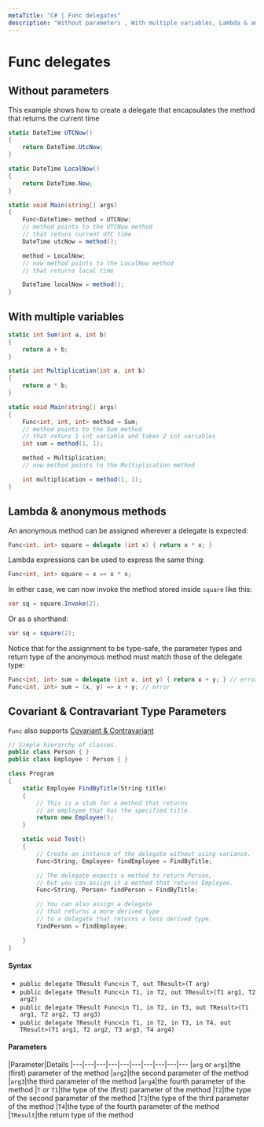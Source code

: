 ```yaml
---
metaTitle: "C# | Func delegates"
description: "Without parameters , With multiple variables, Lambda & anonymous methods, Covariant & Contravariant Type Parameters"
---
```


# Func delegates



## Without parameters 


This example shows how to create a delegate that encapsulates the method that returns the current time

```cs
static DateTime UTCNow()
{
    return DateTime.UtcNow;
}

static DateTime LocalNow()
{
    return DateTime.Now;
}

static void Main(string[] args)
{
    Func<DateTime> method = UTCNow;
    // method points to the UTCNow method
    // that retuns current UTC time  
    DateTime utcNow = method();

    method = LocalNow;
    // now method points to the LocalNow method
    // that returns local time

    DateTime localNow = method();
}

```



## With multiple variables


```cs
static int Sum(int a, int b)
{
    return a + b;
}

static int Multiplication(int a, int b)
{
    return a * b;
}

static void Main(string[] args)
{
    Func<int, int, int> method = Sum;
    // method points to the Sum method
    // that retuns 1 int variable and takes 2 int variables  
    int sum = method(1, 1);

    method = Multiplication;
    // now method points to the Multiplication method

    int multiplication = method(1, 1);
}

```



## Lambda & anonymous methods


An anonymous method can be assigned wherever a delegate is expected:

```cs
Func<int, int> square = delegate (int x) { return x * x; }

```

Lambda expressions can be used to express the same thing:

```cs
Func<int, int> square = x => x * x;

```

In either case, we can now invoke the method stored inside `square` like this:

```cs
var sq = square.Invoke(2);

```

Or as a shorthand:

```cs
var sq = square(2);

```

Notice that for the assignment to be type-safe, the parameter types and return type of the anonymous method must match those of the delegate type:

```cs
Func<int, int> sum = delegate (int x, int y) { return x + y; } // error
Func<int, int> sum = (x, y) => x + y; // error

```



## Covariant & Contravariant Type Parameters


`Func` also supports [Covariant & Contravariant](https://msdn.microsoft.com/en-us/library/dd799517(v=vs.110).aspx)

```cs
// Simple hierarchy of classes.
public class Person { }
public class Employee : Person { }

class Program
{
    static Employee FindByTitle(String title)
    {
        // This is a stub for a method that returns
        // an employee that has the specified title.
        return new Employee();
    }

    static void Test()
    {
        // Create an instance of the delegate without using variance.
        Func<String, Employee> findEmployee = FindByTitle;

        // The delegate expects a method to return Person,
        // but you can assign it a method that returns Employee.
        Func<String, Person> findPerson = FindByTitle;

        // You can also assign a delegate 
        // that returns a more derived type 
        // to a delegate that returns a less derived type.
        findPerson = findEmployee;

    }
}

```



#### Syntax


- `public delegate TResult Func<in T, out TResult>(T arg)`
- `public delegate TResult Func<in T1, in T2, out TResult>(T1 arg1, T2 arg2)`
- `public delegate TResult Func<in T1, in T2, in T3, out TResult>(T1 arg1, T2 arg2, T3 arg3)`
- `public delegate TResult Func<in T1, in T2, in T3, in T4, out TResult>(T1 arg1, T2 arg2, T3 arg3, T4 arg4)`



#### Parameters


|Parameter|Details
|---|---|---|---|---|---|---|---|---|---
|`arg` or `arg1`|the (first) parameter of the method
|`arg2`|the second parameter of the method
|`arg3`|the third parameter of the method
|`arg4`|the fourth parameter of the method
|`T` or `T1`|the type of the (first) parameter of the method
|`T2`|the type of the second parameter of the method
|`T3`|the type of the third parameter of the method
|`T4`|the type of the fourth parameter of the method
|`TResult`|the return type of the method

